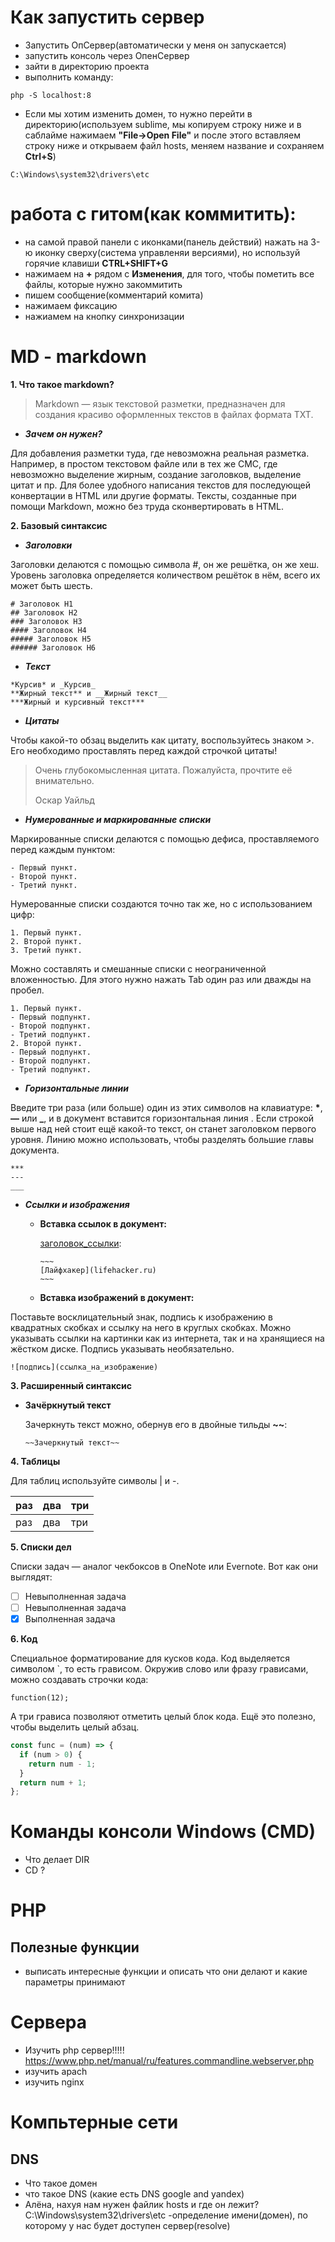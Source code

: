 # Как запустить сервер
- Запустить ОпСервер(автоматически у меня он запускается)
- запустить консоль через ОпенСервер
- зайти в директорию проекта
- выполнить команду: 
```
php -S localhost:8
```
- Если мы хотим изменить домен, то нужно перейти в директорию(используем sublime, мы копируем строку ниже и в саблайме нажимаем **"File->Open File"** и после этого вставляем строку ниже и открываем файл hosts, меняем название и сохраняем **Ctrl+S**)
```
C:\Windows\system32\drivers\etc
```

# работа с гитом(как коммитить):
- на самой правой панели с иконками(панель действий) нажать на 3-ю иконку сверху(система управленяи версиями), но используй горячие клавиши **CTRL+SHIFT+G**
- нажимаем на **+** рядом с **Изменения**, для того, чтобы пометить все файлы, которые нужно закоммитить
- пишем сообщение(комментарий комита)
- нажимаем фиксацию
- нажиамем на кнопку синхронизации


# MD - markdown
__1. **Что такое markdown?**__

   > Markdown — язык текстовой разметки, предназначен для создания красиво оформленных текстов в файлах формата ТХТ. 

   * ***Зачем он нужен?***

Для добавления разметки туда, где невозможна реальная разметка. Например, в простом текстовом файле или в тех же СМС, где невозможно выделение жирным, создание заголовков, выделение цитат и пр.
Для более удобного написания текстов для последующей конвертации в HTML или другие форматы. Тексты, созданные при помощи Markdown, можно без труда сконвертировать в HTML.

__2. **Базовый синтаксис**__

* ***Заголовки***

Заголовки делаются с помощью символа #, он же решётка, он же хеш. Уровень заголовка определяется количеством решёток в нём, всего их может быть шесть.

```
# Заголовок H1
## Заголовок H2
### Заголовок H3
#### Заголовок H4
##### Заголовок H5
###### Заголовок H6 
```
   * ***Текст***

    *Курсив* и _Курсив_
    **Жирный текст** и __Жирный текст__
    ***Жирный и курсивный текст***  



   * ***Цитаты***

   Чтобы какой-то обзац выделить как цитату, воспользуйтесь знаком >. Его необходимо проставлять перед каждой строчкой цитаты!


   > Очень глубокомысленная цитата. Пожалуйста, прочтите её внимательно.
   >
   > Оскар Уайльд


   * ***Нумерованные и маркированные списки***

   Маркированные списки делаются с помощью дефиса, проставляемого перед каждым пунктом:

   ~~~
  - Первый пункт.
  - Второй пункт.
  - Третий пункт.
   ~~~

   Нумерованные списки создаются точно так же, но с использованием цифр:

   ~~~
   1. Первый пункт.
   2. Второй пункт.
   3. Третий пункт.
   ~~~   
   Можно составлять и смешанные списки с неограниченной вложенностью. Для этого нужно нажать Tab один раз или дважды на пробел.

   ~~~
   1. Первый пункт.
   - Первый подпункт.
   - Второй подпункт.
   - Третий подпункт.
   2. Второй пункт.
   - Первый подпункт.
   - Второй подпункт.
   - Третий подпункт.
   ~~~

   * ***Горизонтальные линии***

   Введите три раза (или больше) один из этих символов на клавиатуре: **\***, **—** или **_**, и в документ вставится горизонтальная линия . Если строкой выше над ней стоит ещё какой-то текст, он станет заголовком первого уровня. Линию можно использовать, чтобы разделять большие главы документа.
   ~~~
   ***
   ---
   ___
   ~~~
   
   * ***Ссылки и изображения***

      - **Вставка ссылок в документ:**

         [заголовок_ссылки](сама_ссылка):

            ~~~
            [Лайфхакер](lifehacker.ru)
            ~~~

      - **Вставка изображений в документ:**

   Поставьте восклицательный знак, подпись к изображению в квадратных скобках и ссылку на него в круглых скобках. Можно указывать ссылки на картинки как из интернета, так и на хранящиеся на жёстком диске. Подпись указывать необязательно. 

   ~~~
   ![подпись](ссылка_на_изображение)
   ~~~

__3. **Расширенный синтаксис**__  

   * **Зачёркнутый текст**

     Зачеркнуть текст можно, обернув его в двойные тильды __~~__:
     ~~~
     ~~Зачеркнутый текст~~
     ~~~

__4. **Таблицы**__

 Для таблиц используйте символы | и -. 

| раз | два | три |
|:----|:----|:----|
| раз | два | три |

__5. **Списки дел**__

Списки задач — аналог чекбоксов в OneNote или Evernote. Вот как они выглядят:

- [ ] Невыполненная задача
- [ ] Невыполненная задача
- [X] Выполненная задача

__6. **Код**__

Специальное форматирование для кусков кода. Код выделяется символом `, то есть грависом. Окружив слово или фразу грависами, можно создавать строчки кода:

`function(12);`

А три грависа позволяют отметить целый блок кода. Ещё это полезно, чтобы выделить целый абзац.

```javascript
const func = (num) => {
  if (num > 0) {
    return num - 1;
  }
  return num + 1;
};
```
   


# Команды консоли Windows (CMD)

- Что делает DIR
- CD ?

# PHP
## Полезные функции

 - выписать интересные функции и описать что они делают и
 какие параметры принимают

# Сервера
 - Изучить php сервер!!!!!
 https://www.php.net/manual/ru/features.commandline.webserver.php
 - изучить apach
 - изучить nginx

# Компьтерные сети
## DNS
 - Что такое домен
 - что такое DNS (какие есть DNS google and yandex)
 - Алёна, нахуя нам нужен файлик hosts и где он лежит?
 C:\Windows\system32\drivers\etc
 -определение имени(домен), по которому у нас будет доступен сервер(resolve)
